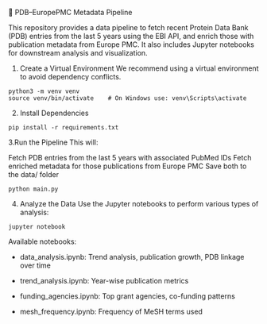 🧬 PDB–EuropePMC Metadata Pipeline

This repository provides a data pipeline to fetch recent Protein Data Bank (PDB) entries from the last 5 years using the EBI API, and enrich those with publication metadata from Europe PMC. It also includes Jupyter notebooks for downstream analysis and visualization.

1. Create a Virtual Environment
We recommend using a virtual environment to avoid dependency conflicts.

```
python3 -m venv venv
source venv/bin/activate    # On Windows use: venv\Scripts\activate
```

2. Install Dependencies

```
pip install -r requirements.txt
```

3.Run the Pipeline
This will:

Fetch PDB entries from the last 5 years with associated PubMed IDs
Fetch enriched metadata for those publications from Europe PMC
Save both to the data/ folder

```
python main.py
```

4. Analyze the Data
Use the Jupyter notebooks to perform various types of analysis:

```
jupyter notebook
```

Available notebooks:

- data_analysis.ipynb: Trend analysis, publication growth, PDB linkage over time

- trend_analysis.ipynb: Year-wise publication metrics

- funding_agencies.ipynb: Top grant agencies, co-funding patterns

- mesh_frequency.ipynb: Frequency of MeSH terms used
